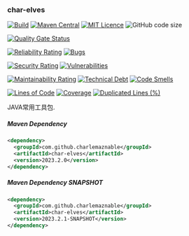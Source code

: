 ### char-elves

[![Build](https://github.com/CharLemAznable/char-elves/actions/workflows/build.yml/badge.svg)](https://github.com/CharLemAznable/char-elves/actions/workflows/build.yml)
[![Maven Central](https://maven-badges.herokuapp.com/maven-central/com.github.charlemaznable/char-elves/badge.svg)](https://maven-badges.herokuapp.com/maven-central/com.github.charlemaznable/char-elves/)
[![MIT Licence](https://badges.frapsoft.com/os/mit/mit.svg?v=103)](https://opensource.org/licenses/mit-license.php)
![GitHub code size](https://img.shields.io/github/languages/code-size/CharLemAznable/char-elves)

[![Quality Gate Status](https://sonarcloud.io/api/project_badges/measure?project=CharLemAznable_char-elves&metric=alert_status)](https://sonarcloud.io/dashboard?id=CharLemAznable_char-elves)

[![Reliability Rating](https://sonarcloud.io/api/project_badges/measure?project=CharLemAznable_char-elves&metric=reliability_rating)](https://sonarcloud.io/dashboard?id=CharLemAznable_char-elves)
[![Bugs](https://sonarcloud.io/api/project_badges/measure?project=CharLemAznable_char-elves&metric=bugs)](https://sonarcloud.io/dashboard?id=CharLemAznable_char-elves)

[![Security Rating](https://sonarcloud.io/api/project_badges/measure?project=CharLemAznable_char-elves&metric=security_rating)](https://sonarcloud.io/dashboard?id=CharLemAznable_char-elves)
[![Vulnerabilities](https://sonarcloud.io/api/project_badges/measure?project=CharLemAznable_char-elves&metric=vulnerabilities)](https://sonarcloud.io/dashboard?id=CharLemAznable_char-elves)

[![Maintainability Rating](https://sonarcloud.io/api/project_badges/measure?project=CharLemAznable_char-elves&metric=sqale_rating)](https://sonarcloud.io/dashboard?id=CharLemAznable_char-elves)
[![Technical Debt](https://sonarcloud.io/api/project_badges/measure?project=CharLemAznable_char-elves&metric=sqale_index)](https://sonarcloud.io/dashboard?id=CharLemAznable_char-elves)
[![Code Smells](https://sonarcloud.io/api/project_badges/measure?project=CharLemAznable_char-elves&metric=code_smells)](https://sonarcloud.io/dashboard?id=CharLemAznable_char-elves)

[![Lines of Code](https://sonarcloud.io/api/project_badges/measure?project=CharLemAznable_char-elves&metric=ncloc)](https://sonarcloud.io/dashboard?id=CharLemAznable_char-elves)
[![Coverage](https://sonarcloud.io/api/project_badges/measure?project=CharLemAznable_char-elves&metric=coverage)](https://sonarcloud.io/dashboard?id=CharLemAznable_char-elves)
[![Duplicated Lines (%)](https://sonarcloud.io/api/project_badges/measure?project=CharLemAznable_char-elves&metric=duplicated_lines_density)](https://sonarcloud.io/dashboard?id=CharLemAznable_char-elves)

JAVA常用工具包.

##### Maven Dependency

```xml
<dependency>
  <groupId>com.github.charlemaznable</groupId>
  <artifactId>char-elves</artifactId>
  <version>2023.2.0</version>
</dependency>
```

##### Maven Dependency SNAPSHOT

```xml
<dependency>
  <groupId>com.github.charlemaznable</groupId>
  <artifactId>char-elves</artifactId>
  <version>2023.2.1-SNAPSHOT</version>
</dependency>
```
